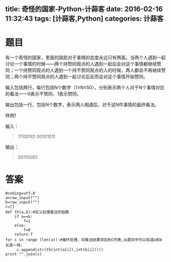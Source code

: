 title: 奇怪的国家-Python-计蒜客
date: 2016-02-16 11:32:43
tags: [计蒜客,Python]
categories: 计蒜客
---
# 题目
有一个奇怪的国家，里面的国民对于事情的态度永远只有两面。当两个人遇到一起讨论一个事情的时候——两个持赞同观点的人遇到一起后会对这个事情都继续赞同；一个持赞同观点的人遇到一个持不赞同观点的人的时候，两人都会不再继续赞同；两个持不赞同观点的人遇到一起讨论后反而会对这个事情开始赞同。

输入包括两行，每行包括N个数字（1≤N≤50），分别表示两个人对于N个事情对应的看法——0表示不赞同、1表示赞同。

输出包括一行，包括N个数字，表示两人相遇后，对于这N件事情的最终看法。

样例1

输入：
> 11100101
> 00101011

输出：
> 00110001

<!--more-->

# 答案
```
#coding=utf-8
a=raw_input("")
b=raw_input("")
c=[]
def th(a,b):#定义处理看法的函数
    if a==b:
        f=1
    else:
        f=0
    return f
for i in range (len(a)):#循环处理，将看法结果添加到C列表,从题目中可以知道a和b长度一样。
     c.append(str(th(int(a[i]),int(b[i]))))
print "".join(c)
```